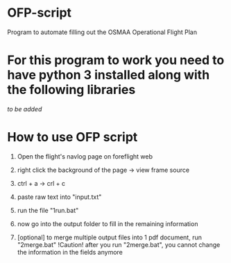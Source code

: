 # OFP-script
Program to automate filling out the OSMAA Operational Flight Plan


# For this program to work you need to have python 3 installed along with the following libraries
*to be added*


# How to use OFP script
1. Open the flight's navlog page on foreflight web
2. right click the background of the page -> view frame source
3. ctrl + a -> crl + c
4. paste raw text into "input.txt"
5. run the file "1run.bat"
6. now go into the output folder to fill in the remaining information

7. [optional] to merge multiple output files into 1 pdf document, run "2merge.bat"
!Caution! after you run "2merge.bat", you cannot change the information in the fields anymore
